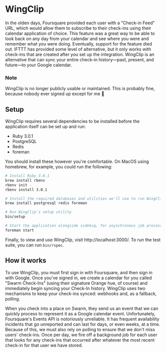 # WingClip

In the olden days, Foursquare provided each user with a "Check-in Feed" URL, which would allow them to subscribe to their check-ins using their calendar application of choice. This feature was a great way to be able to look back on any day from your calendar and see where you were and remember what you were doing. Eventually, support for the feature died out. IFTTT has provided some level of alternative, but it only works with check-ins that are created after you set up the integration. WingClip is an alternative that can sync your entire check-in history—past, present, and future—to your Google calendar.

### Note

WingClip is no longer publicly usable or maintained. This is probably fine, because nobody ever signed up except for me 🥲

## Setup

WingClip requires several dependencies to be installed before the application itself can be set up and run:

* Ruby 3.0.1
* PostgreSQL
* Redis
* foreman

You should install these however you're comfortable. On MacOS using homebrew, for example, you could run the following:

```sh
# Install Ruby 3.0.1
brew install rbenv
rbenv init -
rbenv install 3.0.1

# Install the required databases and utilities we'll use to run WingClip
brew install postgresql redis foreman

# Run WingClip's setup utility
bin/setup

# Start the application alongside sidekiq, for asynchronous job processing
foreman start
```

Finally, to view and use WingClip, visit http://localhost:3000/. To run the test suite, you can run `bin/rspec`.

## How it works

To use WingClip, you must first sign in with Foursquare, and then sign in with Google. Once you've signed in, we create a calendar for you called "Swarm Check-Ins" (using their signature Orange hue, of course) and immediately begin syncing your Check-In history. WingClip uses two mechanisms to keep your check-ins synced: webhooks and, as a fallback, polling.

When you check into a place on Swarm, they send us an event that we can quickly process to represent it as a Google calendar event. Unfortunately, Foursquare's Events API is notoriously unreliable. It has frequent availability incidents that go unreported and can last for days, or even weeks, at a time. Because of this, we must also rely on polling to ensure that we don't miss users' check-ins. Once per day, we fire off a background job for each user that looks for any check-ins that occurred after whatever the most recent check-in for that user we have stored.
